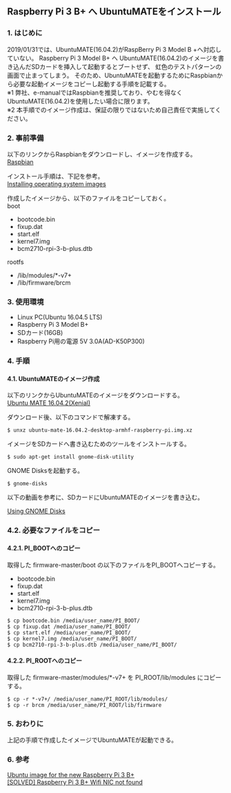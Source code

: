 ## Raspberry Pi 3 B+ へ UbuntuMATEをインストール


### 1. はじめに
2019/01/31では、UbuntuMATE(16.04.2)がRaspBerry Pi 3 Model B +へ対応していない。
Raspberry Pi 3 Model B+ へ UbuntuMATE(16.04.2)のイメージを書き込んだSDカードを挿入して起動するとブートせず、 虹色のテストパターンの画面で止まってしまう。
そのため、UbuntuMATEを起動するためにRaspbianから必要な起動イメージをコピーし起動する手順を記載する。
<br>
※1 弊社、e-manualではRaspbianを推奨しており、やむを得なくUbuntuMATE(16.04.2)を使用したい場合に限ります。
<br>
※2 本手順でのイメージ作成は、保証の限りではないため自己責任で実施してください。
### 2. 事前準備
以下のリンクからRaspbianをダウンロードし、イメージを作成する。
<br>
[Raspbian](https://www.raspberrypi.org/downloads/raspbian/)

インストール手順は、下記を参考。
<br>
[Installing operating system images](https://www.raspberrypi.org/documentation/installation/installing-images/)

作成したイメージから、以下のファイルをコピーしておく。
<br>
boot
- bootcode.bin
- fixup.dat
- start.elf
- kernel7.img
- bcm2710-rpi-3-b-plus.dtb

rootfs
- /lib/modules/*-v7+
- /lib/firmware/brcm
### 3. 使用環境
- Linux PC(Ubuntu 16.04.5 LTS)
- Raspberry Pi 3 Model B+
- SDカード(16GB)
- Raspberry Pi用の電源 5V 3.0A(AD-K50P300)

### 4. 手順
#### 4.1. UbuntuMATEのイメージ作成
以下のリンクからUbuntuMATEのイメージをダウンロードする。
<br>
[Ubuntu MATE 16.04.2(Xenial)](https://ubuntu-mate.org/download/)

ダウンロード後、以下のコマンドで解凍する。
```
$ unxz ubuntu-mate-16.04.2-desktop-armhf-raspberry-pi.img.xz
```

イメージをSDカードへ書き込むためのツールをインストールする。
```
$ sudo apt-get install gnome-disk-utility
```

GNOME Disksを起動する。
```
$ gnome-disks
```
以下の動画を参考に、SDカードにUbuntuMATEのイメージを書き込む。

[Using GNOME Disks](https://www.youtube.com/embed/V_6GNyL6Dac)

### 4.2. 必要なファイルをコピー
#### 4.2.1. PI_BOOTへのコピー
取得した firmware-master/boot の以下のファイルをPI_BOOTへコピーする。
- bootcode.bin
- fixup.dat
- start.elf
- kernel7.img
- bcm2710-rpi-3-b-plus.dtb
```
$ cp bootcode.bin /media/user_name/PI_BOOT/
$ cp fixup.dat /media/user_name/PI_BOOT/
$ cp start.elf /media/user_name/PI_BOOT/
$ cp kernel7.img /media/user_name/PI_BOOT/
$ cp bcm2710-rpi-3-b-plus.dtb /media/user_name/PI_BOOT/
```

#### 4.2.2. PI_ROOTへのコピー
取得した firmware-master/modules/*-v7+ を PI_ROOT/lib/modules にコピーする。
```
$ cp -r *-v7+/ /media/user_name/PI_ROOT/lib/modules/
$ cp -r brcm /media/user_name/PI_ROOT/lib/firmware
```
### 5. おわりに
上記の手順で作成したイメージでUbuntuMATEが起動できる。

### 6. 参考
[Ubuntu image for the new Raspberry Pi 3 B+](https://www.raspberrypi.org/forums/viewtopic.php?f=63&t=208538)
<br>
[[SOLVED] Raspberry Pi 3 B+ Wifi NIC not found](https://www.linuxquestions.org/questions/slackware-arm-108/raspberry-pi-3-b-wifi-nic-not-found-4175627137/)


